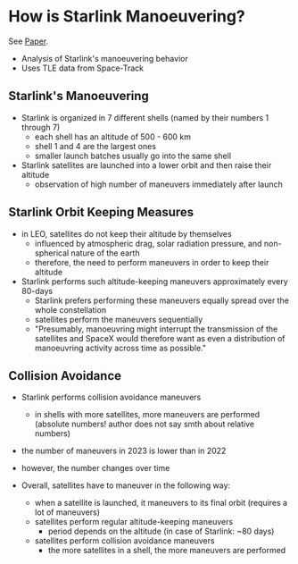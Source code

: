 # How is Starlink Manoeuvering?

See [Paper](../../papers/how_is_starlink_manoeuvring.pdf).

- Analysis of Starlink's manoeuvering behavior
- Uses TLE data from Space-Track

## Starlink's Manoeuvering

- Starlink is organized in 7 different shells (named by their numbers 1 through 7)
	- each shell has an altitude of 500 - 600 km
	- shell 1 and 4 are the largest ones
	- smaller launch batches usually go into the same shell
- Starlink satellites are launched into a lower orbit and then raise their altitude
	- observation of high number of maneuvers immediately after launch

## Starlink Orbit Keeping Measures

- in LEO, satellites do not keep their altitude by themselves
	- influenced by atmospheric drag, solar radiation pressure, and non-spherical nature of the earth
	- therefore, the need to perform maneuvers in order to keep their altitude
- Starlink performs such altitude-keeping maneuvers approximately every 80-days
	- Starlink prefers performing these maneuvers equally spread over the whole constellation
	- satellites perform the maneuvers sequentially
	- "Presumably, manoeuvring might interrupt the transmission of the satellites and SpaceX would therefore want as even a distribution of manoeuvring activity across time as possible."

## Collision Avoidance

- Starlink performs collision avoidance maneuvers
	- in shells with more satellites, more maneuvers are performed (absolute numbers! author does not say smth about relative numbers)
- the number of maneuvers in 2023 is lower than in 2022
- however, the number changes over time

- Overall, satellites have to maneuver in the following way:
	- when a satellite is launched, it maneuvers to its final orbit (requires a lot of maneuvers)
	- satellites perform regular altitude-keeping maneuvers
		- period depends on the altitude (in case of Starlink: ~80 days)
	- satellites perform collision avoidance maneuvers
		- the more satellites in a shell, the more maneuvers are performed
